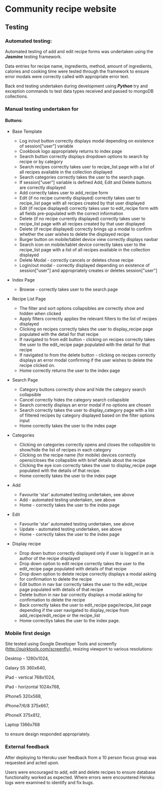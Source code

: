 # Community recipe website

## Testing

### Automated testing:

Automated testing of add and edit recipe forms was undertaken using the ***Jasmine*** testing framework.

Data entries for recipe name, ingredients, method, amount of ingredients, calories and cooking time were tested through the framework to ensure error modals were correctly called with appropriate error text.

Back end testing undertaken during development using ***Python*** try and exception commands to test data types received and passed to mongoDB collections.

### Manual testing undertaken for

#### Buttons:

* Base Template
    * Log in/out button correctly displays modal depending on existence of session["user"] variable
    * Cookbook logo appropriately returns to index page
    * Search button correctly displays dropdown options to search by recipe or by category
    * Search recipes correctly takes user to recipe_list page with a list of all recipes available in the collection displayed
    * Search categories correctly takes the user to the search page.
    * If session["user"] variable is defined Add, Edit and Delete buttons are correctly displayed
    * Add correctly takes user to add_recipe form
    * Edit (if no recipe currently displayed) correctly takes user to recipe_list page with all recipes created by that user displayed
    * Edit (if recipe displayed) correctly takes user to edit_recipe form with all fields pre-populated with the correct information
    * Delete (if no recipe currently displayed) correctly takes user to recipe_list page with all recipes created by that user displayed
    * Delete (if recipe displayed) correctly brings up a modal to confirm whether the user wishes to delete the displayed recipe
    * Burger button on mobile/tablet device view correctly displays navbar
    * Search icon on mobile/tablet device correctly takes user to the recipe_list page with a list of all recipes available in the collection displayed
    * Delete Modal - correctly cancels or deletes chose recipe
    * Login/out modal - correctly displayed depending on existence of session["user"] and appropriately creates or deletes session["user"]
    
* Index Page 
    * Browse - correctly takes user to the search page                 
    
* Recipe List Page
    * The filter and sort options collapsibles are correctly show and hidden when clicked
    * Apply filters correctly applies the relevant filters to the list of recipes displayed
    * Clicking on recipes correctly takes the user to display_recipe page populated with the detail for that recipe
    * If navigated to from edit button - clicking on recipes correctly takes the user to the edit_recipe page populated with the detail for that recipe
    * If navigated to from the delete button - clicking on recipes correctly displays an error modal confirming if the user wishes to delete the recipe clicked on.
    * Home correctly returns the user to the index page
                    
                    
* Search Page
    * Category buttons correctly show and hide the category search collapsible
    * Cancel correctly hides the category search collapsible
    * Search correctly displays an error modal if no options are chosen
    * Search correctly takes the user to display_category page with a list of filtered recipes by category displayed based on the filter options input
    * Home correctly takes the user to the index page
                    
* Categories
    * Clicking on categories correctly opens and closes the collapsible to show/hide the list of recipes in each category
    * Clicking on the recipe name (for mobile) devices correctly opens/closes the collapsible with brief details about the recipe
    * Clicking the eye icon correctly takes the user to display_recipe page populated with the details of that recipe.
    * Home correctly takes the user to the index page

* Add
    * Favourite 'star' automated testing undertaken, see above
    * Add - automated testing undertaken, see above
    * Home - correctly takes the user to the index page
    
* Edit
    * Favourite 'star' automated testing undertaken, see above
    * Update - automated testing undertaken, see above
    * Home - correctly takes the user to the index page
                    
* Display recipe  
    * Drop down button correctly displayed only if user is logged in an is author of the recipe displayed
    * Drop down option to edit recipe correctly takes the user to the edit_recipe page populated with details of that recipe
    * Drop down option to delete recipe correctly displays a modal asking for confirmation to delete the recipe
    * Edit button in nav bar correctly takes the user to the edit_recipe page populated with details of that recipe
    * Delete button in nav bar correctly displays a modal asking for confirmation to delete the recipe
    * Back correctly takes the user to edit_recipe page/recipe_list page depending if the user navigated to display_recipe from add_recipe/edit_recipe or the recipe_list
    * Home correctlys takes the user to the index page.
                    
### Mobile first design
Site tested using Google Developer Tools and screenfly (http://quirktools.com/screenfly), resizing viewport to various resolutions:

Desktop - 1280x1024,

Galaxy S5 360x640,

iPad - vertical 768x1024,

iPad - horizontal 1024x768,

iPhone5 320x568,

iPhone7/6/8 375x667,

iPhoneX 375x812,

Laptop 1366x768

to ensure design responded appropriately.    

### External feedback
After deploying to Heroku user feedback from a 10 person focus group was requested and acted upon.

Users were encouraged to add, edit and delete recipes to ensure database functionality worked as expected.
Where errors were encountered Heroku logs were examined to identify and fix bugs.